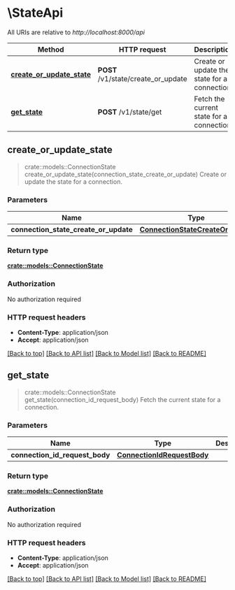 # \StateApi

All URIs are relative to *http://localhost:8000/api*

Method | HTTP request | Description
------------- | ------------- | -------------
[**create_or_update_state**](StateApi.md#create_or_update_state) | **POST** /v1/state/create_or_update | Create or update the state for a connection.
[**get_state**](StateApi.md#get_state) | **POST** /v1/state/get | Fetch the current state for a connection.



## create_or_update_state

> crate::models::ConnectionState create_or_update_state(connection_state_create_or_update)
Create or update the state for a connection.

### Parameters


Name | Type | Description  | Required | Notes
------------- | ------------- | ------------- | ------------- | -------------
**connection_state_create_or_update** | [**ConnectionStateCreateOrUpdate**](ConnectionStateCreateOrUpdate.md) |  | [required] |

### Return type

[**crate::models::ConnectionState**](ConnectionState.md)

### Authorization

No authorization required

### HTTP request headers

- **Content-Type**: application/json
- **Accept**: application/json

[[Back to top]](#) [[Back to API list]](../README.md#documentation-for-api-endpoints) [[Back to Model list]](../README.md#documentation-for-models) [[Back to README]](../README.md)


## get_state

> crate::models::ConnectionState get_state(connection_id_request_body)
Fetch the current state for a connection.

### Parameters


Name | Type | Description  | Required | Notes
------------- | ------------- | ------------- | ------------- | -------------
**connection_id_request_body** | [**ConnectionIdRequestBody**](ConnectionIdRequestBody.md) |  | [required] |

### Return type

[**crate::models::ConnectionState**](ConnectionState.md)

### Authorization

No authorization required

### HTTP request headers

- **Content-Type**: application/json
- **Accept**: application/json

[[Back to top]](#) [[Back to API list]](../README.md#documentation-for-api-endpoints) [[Back to Model list]](../README.md#documentation-for-models) [[Back to README]](../README.md)


